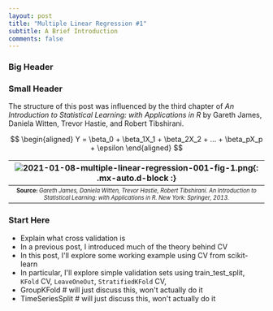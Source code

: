 ```yaml
---
layout: post
title: "Multiple Linear Regression #1"
subtitle: A Brief Introduction
comments: false
---
```


### Big Header

### Small Header

The structure of this post was influenced by the third chapter of *An Introduction to Statistical Learning: with Applications in R* by Gareth James, Daniela Witten, Trevor Hastie, and Robert Tibshirani.

$$
\begin{aligned} 
Y = \beta_0 + \beta_1X_1 + \beta_2X_2 + ... + \beta_pX_p + \epsilon 
\end{aligned}
$$

| ![2021-01-08-multiple-linear-regression-001-fig-1.png](/assets/img/2021-01-08-multiple-linear-regression-001-fig-1.png){: .mx-auto.d-block :} |
| :--: |
| <sub><sup>**Source:** *Gareth James, Daniela Witten, Trevor Hastie, Robert Tibshirani. An Introduction to Statistical Learning: with Applications in R. New York: Springer, 2013.* |

### Start Here

* Explain what cross validation is
* In a previous post, I introduced much of the theory behind CV
* In this post, I'll explore some working example using CV from scikit-learn
* In particular, I'll explore simple validation sets using train_test_split, `KFold` CV, `LeaveOneOut`, `StratifiedKFold` CV,
* GroupKFold         # will just discuss this, won't actually do it
* TimeSeriesSplit    # will just discuss this, won't actually do it
